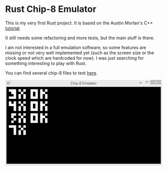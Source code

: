 # Rust Chip-8 Emulator

This is my very first Rust project. It is based on the Austin Morlan's C++ [tutorial](https://austinmorlan.com/posts/chip8_emulator/).

It still needs some refactoring and more tests, but the main stuff is there.

I am not interested in a full emulation software, so some features are missing or not very well implemented yet (such as the screen size or the clock speed which are hardcoded for now). I was just searching for something interesting to play with Rust.

You can find several chip-8 files to test [here](https://github.com/dmatlack/chip8/tree/master/roms/games).


![alt-text](example.gif)
